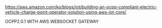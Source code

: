 https://aws.amazon.com/ko/blogs/iot/building-an-ocpp-compliant-electric-vehicle-charge-point-operator-solution-using-aws-iot-core/



OCPP2.0.1 WITH AWS WEBSOCKET GATEWAY 
